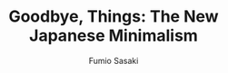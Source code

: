 ---
title: "Goodbye, Things: The New Japanese Minimalism"
author: "Fumio Sasaki"
isbn: "0393609030"
isbn13: "9780393609035"
rating: "3"
publisher: "W. W. Norton & Company"
pages: "272"
publishYear: "2017"
read: ""
goodreads_id: "30231806"
---